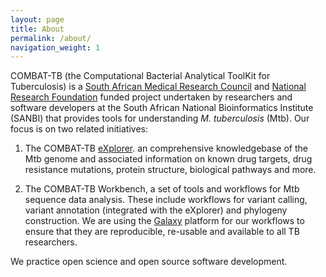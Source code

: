 ```yaml
---
layout: page
title: About
permalink: /about/
navigation_weight: 1
---
```


COMBAT-TB (the Computational Bacterial Analytical ToolKit for Tuberculosis) is a
[South African Medical Research Council](http://www.mrc.ac.za/) and
[National Research Foundation](http://www.nrf.ac.za/) funded project 
undertaken by researchers and software developers at the South African
National Bioinformatics Institute (SANBI) that provides tools for understanding *M. tuberculosis* (Mtb). Our focus is on two related initiatives:

1. The COMBAT-TB [eXplorer](http://combattb.sanbi.ac.za). an comprehensive
knowledgebase of the Mtb genome and associated information on known drug
targets, drug resistance mutations, protein structure, biological
pathways and more.

2. The COMBAT-TB Workbench, a set of tools and workflows for Mtb sequence
data analysis. These include workflows for variant calling, variant
annotation (integrated with the eXplorer) and phylogeny construction. We are
using the [Galaxy](https://galaxyproject.org/) platform for our workflows
to ensure that they are reproducible, re-usable and available to all TB
researchers.

We practice open science and open source software development.
